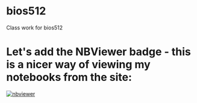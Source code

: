 # bios512
Class work for bios512

# Let's add the NBViewer badge - this is a nicer way of viewing my notebooks from the site:  
[![nbviewer](https://raw.githubusercontent.com/jupyter/design/master/logos/Badges/nbviewer_badge.svg)](https://nbviewer.jupyter.org/github/sarabryk/BIOS512/tree/main/)
